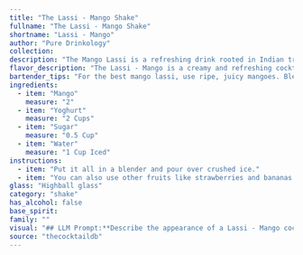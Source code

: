 ```yaml
---
title: "The Lassi - Mango Shake"
fullname: "The Lassi - Mango Shake"
shortname: "Lassi - Mango"
author: "Pure Drinkology"
collection:
description: "The Mango Lassi is a refreshing drink rooted in Indian tradition. It belongs to the lassi family, a yogurt-based beverage often flavored with fruits and spices. Originating in the Punjab region, it's a staple across India and enjoyed for its creamy texture and sweet, tangy taste. "
flavor_description: "The Lassi - Mango is a creamy and refreshing cocktail with a bright, tropical flavor. The sweetness of the mango is balanced by the tangy yogurt, creating a harmonious blend. The addition of water provides a light, refreshing texture, while the sugar adds a touch of sweetness. Overall, this drink is a delightful combination of sweet, tangy, and creamy notes, perfect for a hot summer day. "
bartender_tips: "For the best mango lassi, use ripe, juicy mangoes. Blend them with chilled yogurt for a smooth, creamy texture. Don't over-sweeten – start with a small amount of sugar and adjust to taste.  Use good quality yogurt for the best flavor. A splash of water can help thin the consistency if needed. Garnish with a mango slice and a pinch of cardamom for an extra touch. "
ingredients:
  - item: "Mango"
    measure: "2"
  - item: "Yoghurt"
    measure: "2 Cups"
  - item: "Sugar"
    measure: "0.5 Cup"
  - item: "Water"
    measure: "1 Cup Iced"
instructions:
  - item: "Put it all in a blender and pour over crushed ice."
  - item: "You can also use other fruits like strawberries and bananas."
glass: "Highball glass"
category: "shake"
has_alcohol: false
base_spirit:
family: ""
visual: "## LLM Prompt:**Describe the appearance of a Lassi - Mango cocktail. Consider the following:*** **Color:** What shade of yellow or orange does the mango lend to the lassi? Is it a vibrant, bright color or a more muted, pastel hue?* **Texture:** Is the lassi smooth and creamy, or does it have a thicker, almost milkshake-like consistency? Are there any visible bits of mango pulp?* **Presentation:** How is the lassi typically served? In a tall glass, a short glass, or perhaps a traditional clay cup? Is there any garnish, like a sprig of mint or a slice of mango? **Please provide a detailed and evocative description, capturing the essence of this refreshing and flavorful drink.** "
source: "thecocktaildb"
---
```


